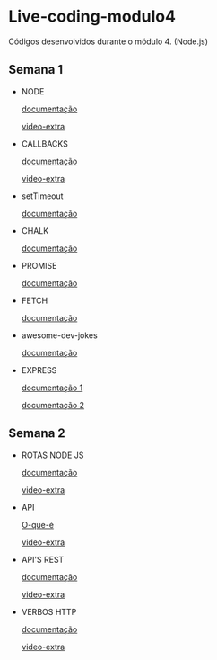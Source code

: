 # Live-coding-modulo4
Códigos desenvolvidos durante o módulo 4. (Node.js)

## Semana 1 
 - NODE

    [documentação](https://nodejs.org/pt-br/docs/)

    [video-extra](https://youtu.be/vYekSMBCCiM)

 - CALLBACKS

    [documentação](https://developer.mozilla.org/pt-BR/docs/Glossary/Callback_function)

    [video-extra](https://youtu.be/zUtqTM6_-PM)

 - setTimeout

    [documentação](https://developer.mozilla.org/en-US/docs/Web/API/setTimeout)
    
 - CHALK

    [documentação](https://www.npmjs.com/package/chalk)

 - PROMISE

    [documentação](https://developer.mozilla.org/pt-BR/docs/Web/JavaScript/Reference/Global_Objects/Promise)

 - FETCH

    [documentação](https://www.npmjs.com/package/node-fetch)

 - awesome-dev-jokes

    [documentação](https://www.npmjs.com/package/awesome-dev-jokes)

 - EXPRESS

    [documentação 1](http://expressjs.com/en/5x/api.html)

    [documentação 2](https://www.npmjs.com/package/express)

## Semana 2

- ROTAS NODE JS

    [documentação](https://programandosolucoes.dev.br/2021/01/26/rotas-express-nodejs/)

    [video-extra](https://www.youtube.com/watch?v=UMI7kFwmAHo)

- API

    [O-que-é](https://www.techtudo.com.br/listas/2020/06/o-que-e-api-e-para-que-serve-cinco-perguntas-e-respostas.ghtml)

    [video-extra](https://www.youtube.com/watch?v=vGuqKIRWosk)

- API'S REST

    [documentação](https://www.redhat.com/pt-br/topics/api/what-is-a-rest-api)

    [video-extra](https://www.youtube.com/watch?v=S7MduKwvVGk)
    
- VERBOS HTTP

    [documentação](https://www.devmedia.com.br/servicos-restful-verbos-http/37103)

    [video-extra](https://www.youtube.com/watch?v=hwttZtWkXTk)




